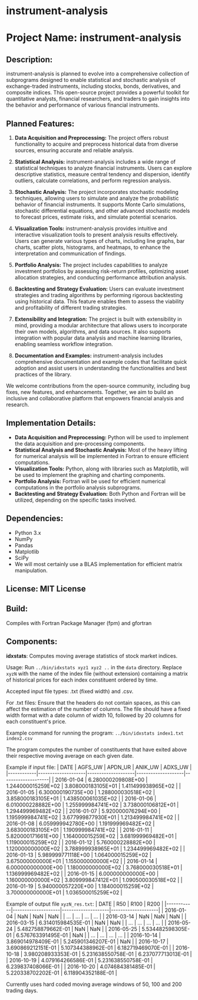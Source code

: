 # instrument-analysis
# Project Name: instrument-analysis

## Description:
instrument-analysis is planned to evolve into a comprehensive collection of subprograms designed to enable statistical and stochastic analysis of exchange-traded instruments, including stocks, bonds, derivatives, and composite indices. This open-source project provides a powerful toolkit for quantitative analysts, financial researchers, and traders to gain insights into the behavior and performance of various financial instruments.

## Planned Features:
1. **Data Acquisition and Preprocessing:** The project offers robust functionality to acquire and preprocess historical data from diverse sources, ensuring accurate and reliable analysis.

2. **Statistical Analysis:** instrument-analysis includes a wide range of statistical techniques to analyze financial instruments. Users can explore descriptive statistics, measure central tendency and dispersion, identify outliers, calculate correlations, and perform regression analysis.

3. **Stochastic Analysis:** The project incorporates stochastic modeling techniques, allowing users to simulate and analyze the probabilistic behavior of financial instruments. It supports Monte Carlo simulations, stochastic differential equations, and other advanced stochastic models to forecast prices, estimate risks, and simulate potential scenarios.

4. **Visualization Tools:** instrument-analysis provides intuitive and interactive visualization tools to present analysis results effectively. Users can generate various types of charts, including line graphs, bar charts, scatter plots, histograms, and heatmaps, to enhance the interpretation and communication of findings.

5. **Portfolio Analysis:** The project includes capabilities to analyze investment portfolios by assessing risk-return profiles, optimizing asset allocation strategies, and conducting performance attribution analysis.

6. **Backtesting and Strategy Evaluation:** Users can evaluate investment strategies and trading algorithms by performing rigorous backtesting using historical data. This feature enables them to assess the viability and profitability of different trading strategies.

7. **Extensibility and Integration:** The project is built with extensibility in mind, providing a modular architecture that allows users to incorporate their own models, algorithms, and data sources. It also supports integration with popular data analysis and machine learning libraries, enabling seamless workflow integration.

8. **Documentation and Examples:** instrument-analysis includes comprehensive documentation and example codes that facilitate quick adoption and assist users in understanding the functionalities and best practices of the library.

We welcome contributions from the open-source community, including bug fixes, new features, and enhancements. Together, we aim to build an inclusive and collaborative platform that empowers financial analysis and research.

## Implementation Details:
- **Data Acquisition and Preprocessing:** Python will be used to implement the data acquisition and pre-processing components.
- **Statistical Analysis and Stochastic Analysis:** Most of the heavy lifting for numerical analysis will be implemented in Fortran to ensure efficient computations.
- **Visualization Tools:** Python, along with libraries such as Matplotlib, will be used to implement the graphing and charting components.
- **Portfolio Analysis:** Fortran will be used for efficient numerical computations in the portfolio analysis subprograms.
- **Backtesting and Strategy Evaluation:** Both Python and Fortran will be utilized, depending on the specific tasks involved.


## Dependencies:
- Python 3.x
- NumPy
- Pandas
- Matplotlib
- SciPy
- We will most certainly use a BLAS implementation for efficient matrix manipulation. 

## License: MIT License

## Build:
Compiles with Fortran Package Manager (fpm) and gfortran


## Components:

**idxstats**: Computes moving average statistics of stock market indices.

Usage: Run `../bin/idxstats xyz1 xyz2 ..` in the `data` directory. Replace `xyzN` with the name of the index file (without extension) containing a matrix of historical prices for each index constituent ordered by time.

Accepted input file types: .txt (fixed width) and .csv.

For .txt files: Ensure that the headers do not contain spaces, as this can affect the estimation of the number of columns. The file should have a fixed width format with a date column of width 10, followed by 20 columns for each constituent's price.

Example command for running the program: `../bin/idxstats index1.txt index2.csv`

The program computes the number of constituents that have exited above their respective moving average on each given date.

Example if input file:
| DATE       | AGFS_UW            | APDN_UR            | ANIK_UW            | ADXS_UW            |
|------------|--------------------|--------------------|--------------------|--------------------|
| 2016-01-04 | 6.280000209808E+00 | 1.244000015259E+02 | 3.808000183105E+01 | 1.411499938965E+02 |
| 2016-01-05 | 6.300000190735E+00 | 1.288000030518E+02 | 3.858000183105E+01 | 1.438500061035E+02 |
| 2016-01-06 | 6.010000228882E+00 | 1.255999984741E+02 | 3.738000106812E+01 | 1.294499969482E+02 |
| 2016-01-07 | 5.920000076294E+00 | 1.195999984741E+02 | 3.677999877930E+01 | 1.213499984741E+02 |
| 2016-01-08 | 6.059999942780E+00 | 1.191999969482E+02 | 3.683000183105E+01 | 1.190999984741E+02 |
| 2016-01-11 | 5.820000171661E+00 | 1.164000015259E+02 | 3.681999969482E+01 | 1.119000015259E+02 |
| 2016-01-12 | 5.760000228882E+00 | 1.120000000000E+02 | 3.788999938965E+01 | 1.234499969482E+02 |
| 2016-01-13 | 5.989999771118E+00 | 1.064000015259E+02 | 3.675000000000E+01 | 1.155000000000E+02 |
| 2016-01-14 | 6.000000000000E+00 | 1.180000000000E+02 | 3.768000030518E+01 | 1.136999969482E+02 |
| 2016-01-15 | 6.000000000000E+00 | 1.160000000000E+02 | 3.809999847412E+01 | 1.090500030518E+02 |
| 2016-01-19 | 5.940000057220E+00 | 1.184000015259E+02 | 3.700000000000E+01 | 1.036500015259E+02 |

Example of output file `xyzN_res.txt`:
| DATE       | R50                | R100               | R200               |
|------------|--------------------|--------------------|--------------------|
| 2016-01-04 | NaN                | NaN                | NaN                |
| ...        | ...                | ...                | ...                |
| 2016-03-14 | NaN                | NaN                | NaN                |
| 2016-03-15 | 6.314015984535E-01 | NaN                | NaN                |
| ...        | ...                | ...                | ...                |
| 2016-05-24 | 5.482758879662E-01 | NaN                | NaN                |
| 2016-05-25 | 5.534482598305E-01 | 6.576763391495E-01 | NaN                |
| ...        | ...                | ...                | ...                |
| 2016-10-14 | 3.869014978409E-01 | 5.245901346207E-01 | NaN                |
| 2016-10-17 | 3.690869212151E-01 | 5.107344388962E-01 | 6.182719469070E-01 |
| 2016-10-18 | 3.980208933353E-01 | 5.231638550758E-01 | 6.237077713013E-01 |
| 2016-10-19 | 4.079164266586E-01 | 5.231638550758E-01 | 6.239837408066E-01 |
| 2016-10-20 | 4.074684381485E-01 | 5.220338702202E-01 | 6.118904352188E-01 |

Currently uses hard coded moving average windows of 50, 100 and 200 trading days.